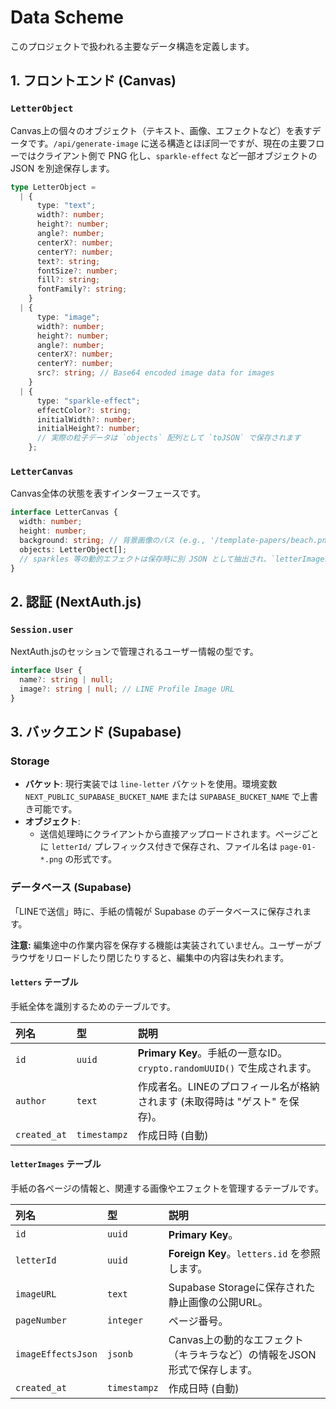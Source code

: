 # Data Scheme

このプロジェクトで扱われる主要なデータ構造を定義します。

## 1. フロントエンド (Canvas)

### `LetterObject`

Canvas上の個々のオブジェクト（テキスト、画像、エフェクトなど）を表すデータです。`/api/generate-image` に送る構造とほぼ同一ですが、現在の主要フローではクライアント側で PNG 化し、`sparkle-effect` など一部オブジェクトの JSON を別途保存します。

```typescript
type LetterObject =
  | {
      type: "text";
      width?: number;
      height?: number;
      angle?: number;
      centerX?: number;
      centerY?: number;
      text?: string;
      fontSize?: number;
      fill?: string;
      fontFamily?: string;
    }
  | {
      type: "image";
      width?: number;
      height?: number;
      angle?: number;
      centerX?: number;
      centerY?: number;
      src?: string; // Base64 encoded image data for images
    }
  | {
      type: "sparkle-effect";
      effectColor?: string;
      initialWidth?: number;
      initialHeight?: number;
      // 実際の粒子データは `objects` 配列として `toJSON` で保存されます
    };
```

### `LetterCanvas`

Canvas全体の状態を表すインターフェースです。

```typescript
interface LetterCanvas {
  width: number;
  height: number;
  background: string; // 背景画像のパス (e.g., '/template-papers/beach.png')
  objects: LetterObject[];
  // sparkles 等の動的エフェクトは保存時に別 JSON として抽出され、`letterImages.imageEffectsJson` に保存されます
}
```

## 2. 認証 (NextAuth.js)

### `Session.user`

NextAuth.jsのセッションで管理されるユーザー情報の型です。

```typescript
interface User {
  name?: string | null;
  image?: string | null; // LINE Profile Image URL
}
```

## 3. バックエンド (Supabase)

### Storage

- **バケット**: 現行実装では `line-letter` バケットを使用。環境変数 `NEXT_PUBLIC_SUPABASE_BUCKET_NAME` または `SUPABASE_BUCKET_NAME` で上書き可能です。
- **オブジェクト**:
    - 送信処理時にクライアントから直接アップロードされます。ページごとに `letterId/` プレフィックス付きで保存され、ファイル名は `page-01-*.png` の形式です。

### データベース (Supabase)

「LINEで送信」時に、手紙の情報が Supabase のデータベースに保存されます。

**注意:** 編集途中の作業内容を保存する機能は実装されていません。ユーザーがブラウザをリロードしたり閉じたりすると、編集中の内容は失われます。

#### `letters` テーブル

手紙全体を識別するためのテーブルです。

| 列名 | 型 | 説明 |
| :--- | :--- | :--- |
| `id` | `uuid` | **Primary Key**。手紙の一意なID。`crypto.randomUUID()` で生成されます。 |
| `author` | `text` | 作成者名。LINEのプロフィール名が格納されます (未取得時は "ゲスト" を保存)。 |
| `created_at` | `timestampz` | 作成日時 (自動) |

#### `letterImages` テーブル

手紙の各ページの情報と、関連する画像やエフェクトを管理するテーブルです。

| 列名 | 型 | 説明 |
| :--- | :--- | :--- |
| `id` | `uuid` | **Primary Key**。|
| `letterId` | `uuid` | **Foreign Key**。`letters.id` を参照します。 |
| `imageURL` | `text` | Supabase Storageに保存された静止画像の公開URL。 |
| `pageNumber` | `integer` | ページ番号。 |
| `imageEffectsJson` | `jsonb` | Canvas上の動的なエフェクト（キラキラなど）の情報をJSON形式で保存します。 |
| `created_at` | `timestampz` | 作成日時 (自動) |
